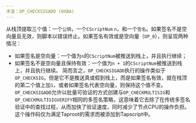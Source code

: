 ```yaml
---
术语：OP_CHECKSIGADD (0XBA)
---
```


从栈顶提取三个值：一个`公钥`，一个`CScriptNum` `n`，和一个`签名`。如果签名不是空向量且无效，则脚本以错误终止。如果签名有效或是空向量（`OP_0`），则呈现两种情况：
* 如果签名是空向量：一个值为`n`的`CScriptNum`被推送到栈上，并且执行继续；
* 如果签名不是空向量且保持有效：一个值为`n + 1`的`CScriptNum`被推送到栈上，并且执行继续。
简而言之，`OP_CHECKSIGADD`执行的操作类似于`OP_CHECKSIG`，但是它不是推送真或假到栈上，而是如果签名有效，就在栈顶的第二个值上加`1`，或者如果签名代表空向量，则保持这个值不变。`OP_CHECKSIGADD`允许以批量可验证的方式创建与`OP_CHECKMULTISIG`和`OP_CHECKMULTISIGVERIFY`相同的多签名策略，这意味着它去除了在传统多签名验证中的查找过程，从而加快了验证速度，同时减少了节点CPU的操作负担。这个操作码仅为满足Taproot的需求而被添加到Tapscript中。
